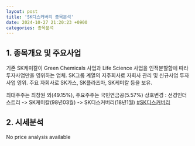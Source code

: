 ```yaml
---
layout: post
title: 'SK디스커버리 종목분석'
date: 2024-10-27 21:20:23 +0900
categories: 종목분석
---
```


## 1. 종목개요 및 주요사업

기존 SK케미칼이 Green Chemicals 사업과 Life Science 사업을 인적분할함에 따라 투자사업만을 영위하는 업체. SK그룹 계열의 지주회사로 자회사 관리 및 신규사업 투자 사업 영위. 주요 자회사로 SK가스, SK플라즈마, SK케미칼 등을 보유.

최대주주는 최창원 외(49.15%), 주요주주는 국민연금공(5.57%) 상호변경 : 선경인더스트리 -> SK케미칼(98년03월) -> SK디스커버리(18년1월)
[#SK디스커버리](#)

## 2. 시세분석

No price analysis available
